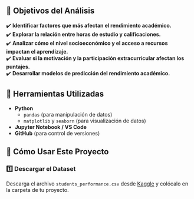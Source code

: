 ## 📌 Objetivos del Análisis
✔️ **Identificar factores que más afectan el rendimiento académico.**  
✔️ **Explorar la relación entre horas de estudio y calificaciones.**  
✔️ **Analizar cómo el nivel socioeconómico y el acceso a recursos impactan el aprendizaje.**  
✔️ **Evaluar si la motivación y la participación extracurricular afectan los puntajes.**  
✔️ **Desarrollar modelos de predicción del rendimiento académico.**

## 🔧 Herramientas Utilizadas
- **Python**
  - `pandas` (para manipulación de datos)
  - `matplotlib` y `seaborn` (para visualización de datos)
- **Jupyter Notebook / VS Code**
- **GitHub** (para control de versiones)

## 🚀 Cómo Usar Este Proyecto
### **1️⃣ Descargar el Dataset**
Descarga el archivo `students_performance.csv` desde [Kaggle](https://www.kaggle.com/datasets/adilshamim8/student-performance-and-learning-style/data) y colócalo en la carpeta de tu proyecto.
